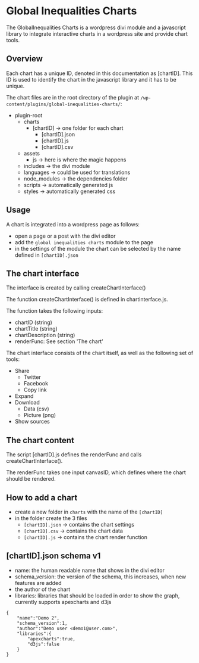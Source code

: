 # Global Inequalities Charts 

The GlobalInequalities Charts is a wordpress divi module and a javascript library to integrate interactive charts in a wordpress site and provide chart tools.

## Overview

Each chart has a unique ID, denoted in this documentation as [chartID]. This ID is used to identify the chart in the javascript library and it has to be unique.

The chart files are in the root directory of the plugin at `/wp-content/plugins/global-inequalities-charts/`:

- plugin-root
    - charts
        - [chartID] -> one folder for each chart
            - [chartID].json
            - [chartID].js
            - [chartID].csv
    - assets
        - js -> here is where the magic happens
    - includes -> the divi module
    - languages -> could be used for translations
    - node_modules -> the dependencies folder
    - scripts -> automatically generated js
    - styles -> automatically generated css



## Usage

A chart is integrated into a wordpress page as follows:

- open a page or a post with the divi editor
- add the `global inequalities charts` module to the page
- in the settings of the module the chart can be selected by the name defined in `[chartID].json`

## The chart interface

The interface is created by calling createChartInterface() 

The function createChartInterface() is defined in chartinterface.js.

The function takes the following inputs:

- chartID (string)
- chartTitle (string)
- chartDescription (string)
- renderFunc: See section 'The chart'

The chart interface consists of the chart itself, as well as the following set of tools:

- Share 
    - Twitter
    - Facebook
    - Copy link
- Expand
- Download
    - Data (csv)
    - Picture (png) 
- Show sources



## The chart content

The script [chartID].js defines the renderFunc and calls createChartInterface().

The renderFunc takes one input canvasID, which defines where the chart should be rendered.

## How to add a chart

- create a new folder in `charts` with the name of the `[chartID]`
- in the folder create the 3 files
   - `[chartID].json` -> contains the chart settings
   - `[chartID].csv` -> contains the chart data
   - `[chartID].js` -> contains the chart render function

##  [chartID].json schema v1
- name: the human readable name that shows in the divi editor
- schema_version: the version of the schema, this increases, when new features are added
- the author of the chart
- libraries: libraries that should be loaded in order to show the graph, currently supports apexcharts and d3js 

```
{
    "name":"Demo 2",
    "schema_version":1,
    "author":"Demo user <demo1@user.com>",
    "libraries":{
        "apexcharts":true,
        "d3js":false
    }
}
```



